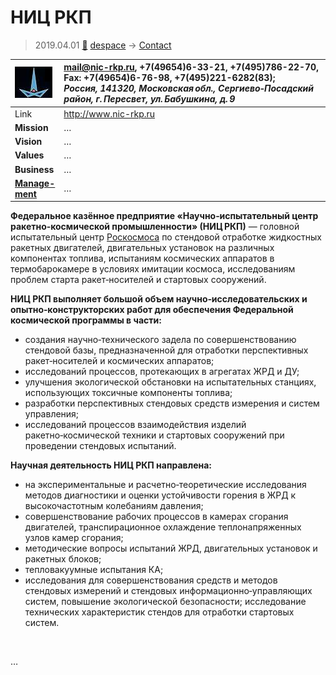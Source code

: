 # НИЦ РКП
> 2019.04.01 [🚀](../index/index.md) [despace](index.md) → [Contact](contact.md)

|[![](f/contact/n/nic_rkp_logo1_thumb.jpg)](f/contact/n/nic_rkp_logo1.png)|<mail@nic-rkp.ru>, +7(49654)6-33-21, +7(495)786-22-70, Fax: +7(49654)6-76-98, +7(495)221-6282(83);<br> *Россия, 141320, Московская обл., Сергиево‑Посадский район, г. Пересвет, ул. Бабушкина, д. 9*|
|:--|:--|
|Link|<http://www.nic-rkp.ru>|
|**Mission**|…|
|**Vision**|…|
|**Values**|…|
|**Business**|…|
|**[Manage-<br>ment](mgmt.md)**|…|

**Федеральное казённое предприятие «Научно‑испытательный центр ракетно‑космической промышленности» (НИЦ РКП)** — головной испытательный центр [Роскосмоса](роскосмос.md) по стендовой отработке жидкостных ракетных двигателей, двигательных установок на различных компонентах топлива, испытаниям космических аппаратов в термобарокамере в условиях имитации космоса, исследованиям проблем старта ракет‑носителей и стартовых сооружений.

**НИЦ РКП выполняет большой объем научно‑исследовательских и опытно‑конструкторских работ для обеспечения Федеральной космической программы в части:**

   - создания научно‑технического задела по совершенствованию стендовой базы, предназначенной для отработки перспективных ракет‑носителей и космических аппаратов;
   - исследований процессов, протекающих в агрегатах ЖРД и ДУ;
   - улучшения экологической обстановки на испытательных станциях, использующих токсичные компоненты топлива;
   - разработки перспективных стендовых средств измерения и систем управления;
   - исследований процессов взаимодействия изделий ракетно‑космической техники и стартовых сооружений при проведении стендовых испытаний.

**Научная деятельность НИЦ РКП направлена:**

   - на экспериментальные и расчетно‑теоретические исследования методов диагностики и оценки устойчивости горения в ЖРД к высокочастотным колебаниям давления;
   - совершенствование рабочих процессов в камерах сгорания двигателей, транспирационное охлаждение теплонапряженных узлов камер сгорания;
   - методические вопросы испытаний ЖРД, двигательных установок и ракетных блоков;
   - тепловакуумные испытания КА;
   - исследования для совершенствования средств и методов стендовых измерений и стендовых информационно‑управляющих систем, повышение экологической безопасности; исследование технических характеристик стендов для отработки стартовых систем.


<p style="page-break-after:always"> </p>

…
